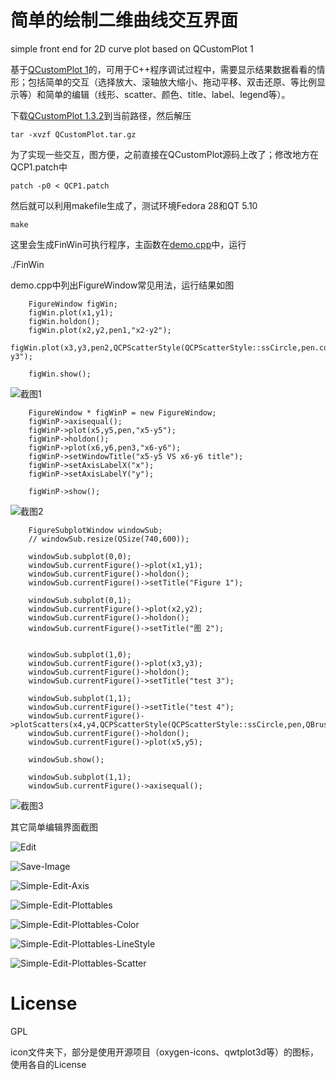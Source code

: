 # 简单的绘制二维曲线交互界面
simple front end for 2D curve plot based on QCustomPlot 1

基于[QCustomPlot 1](https://www.qcustomplot.com/release/1.3.2/QCustomPlot.tar.gz)的，可用于C++程序调试过程中，需要显示结果数据看看的情形；包括简单的交互（选择放大、滚轴放大缩小、拖动平移、双击还原、等比例显示等）和简单的编辑（线形、scatter、颜色、title、label、legend等）。


下载[QCustomPlot 1.3.2](https://www.qcustomplot.com/release/1.3.2/QCustomPlot.tar.gz)到当前路径，然后解压
```
tar -xvzf QCustomPlot.tar.gz
```
为了实现一些交互，图方便，之前直接在QCustomPlot源码上改了；修改地方在QCP1.patch中
```
patch -p0 < QCP1.patch
```
然后就可以利用makefile生成了，测试环境Fedora 28和QT 5.10
```
make
```

这里会生成FinWin可执行程序，主函数在[demo.cpp](demo.cpp)中，运行

./FinWin

demo.cpp中列出FigureWindow常见用法，运行结果如图
```
    FigureWindow figWin;
    figWin.plot(x1,y1);
    figWin.holdon();
    figWin.plot(x2,y2,pen1,"x2-y2");
    figWin.plot(x3,y3,pen2,QCPScatterStyle(QCPScatterStyle::ssCircle,pen.color(),Qt::white,6),"x3-y3");

    figWin.show();
```

![截图1](shot/shot-Figure-1.png)

```
    FigureWindow * figWinP = new FigureWindow;
    figWinP->axisequal();
	figWinP->plot(x5,y5,pen,"x5-y5");
    figWinP->holdon();
    figWinP->plot(x6,y6,pen3,"x6-y6");
	figWinP->setWindowTitle("x5-y5 VS x6-y6 title");
    figWinP->setAxisLabelX("x");
    figWinP->setAxisLabelY("y");

	figWinP->show();
```

![截图2](shot/shot-Figure-2.png)

```
    FigureSubplotWindow windowSub;
    // windowSub.resize(QSize(740,600));

    windowSub.subplot(0,0);
    windowSub.currentFigure()->plot(x1,y1);
    windowSub.currentFigure()->holdon();
    windowSub.currentFigure()->setTitle("Figure 1");

    windowSub.subplot(0,1);
    windowSub.currentFigure()->plot(x2,y2);
    windowSub.currentFigure()->holdon();
    windowSub.currentFigure()->setTitle("图 2");

    
    windowSub.subplot(1,0);
    windowSub.currentFigure()->plot(x3,y3);
    windowSub.currentFigure()->holdon();
    windowSub.currentFigure()->setTitle("test 3");
    
    windowSub.subplot(1,1);
    windowSub.currentFigure()->setTitle("test 4");
    windowSub.currentFigure()->plotScatters(x4,y4,QCPScatterStyle(QCPScatterStyle::ssCircle,pen,QBrush(Qt::white),6));
    windowSub.currentFigure()->holdon();
    windowSub.currentFigure()->plot(x5,y5);

    windowSub.show();

    windowSub.subplot(1,1);
    windowSub.currentFigure()->axisequal();
```

![截图3](shot/shot-Figure-3.png)

其它简单编辑界面截图

![Edit](shot/Edit.png)

![Save-Image](shot/Save-Image.png)

![Simple-Edit-Axis](shot/Simple-Edit-Axis.png)

![Simple-Edit-Plottables](shot/Simple-Edit-Plottables.png)

![Simple-Edit-Plottables-Color](shot/Simple-Edit-Plottables-Color.png)

![Simple-Edit-Plottables-LineStyle](shot/Simple-Edit-Plottables-LineStyle.png)

![Simple-Edit-Plottables-Scatter](shot/Simple-Edit-Plottables-Scatter.png)



# License
GPL

icon文件夹下，部分是使用开源项目（oxygen-icons、qwtplot3d等）的图标，使用各自的License
